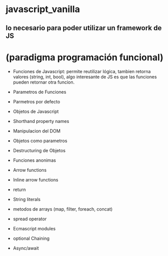 # javascript_vanilla
## lo necesario para poder utilizar un framework de JS
# (paradigma programación funcional)

- Funciones de Javascript: permite reutilizar lógica, tambien retorna
valores (string, int, bool), algo interesante de JS es que las funciones pueden retornar
otra funcion.

- Parametros de Funciones
- Parmetros por defecto
- Objetos de Javascript
- Shorthand property names
- Manipulacion del DOM
- Objetos como parametros
- Destructuring de Objetos
- Funciones anonimas
- Arrow functions
- Inline arrow functions
- return
- String literals
- metodos de arrays (map, filter, foreach, concat)
- spread operator
- Ecmascript modules
- optional Chaining
- Async/await
